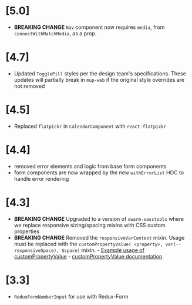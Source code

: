 # [5.0]

*   **BREAKING CHANGE** `Nav` component now requires `media`, from `connectWithMatchMedia`, as a prop.

# [4.7]

*   Updated `TogglePill` styles per the design team's specifications. These updates will partially break in `mup-web` if the original style overrides are not removed

# [4.5]

*   Replaced `flatpickr` in `CalendarComponent` with `react-flatpickr`

# [4.4]

*   removed error elements and logic from base form components
*   form components are now wrapped by the new `withErrorList` HOC to handle error rendering

# [4.3]

*    **BREAKING CHANGE** Upgraded to a version of `swarm-sasstools` where we replace responsive sizing/spacing mixins with CSS custom properties
*    **BREAKING CHANGE** Removed the `responsiveVarContext` mixin. Usage must be replaced with the `customPropertyValue( <property>, var(--responsiveSpace), $space)` mixin.
	- [Example usage of customPropertyValue](https://github.com/meetup/meetup-web-components/blob/master/assets/scss/components/_inlineblockList.scss#L49)
	- [customPropertyValue documentation](https://meetup.github.io/swarm-sasstools/sassdoc/index.html#mixin-customPropertyValue)

# [3.3]

*   `ReduxFormNumberInput` for use with Redux-Form
